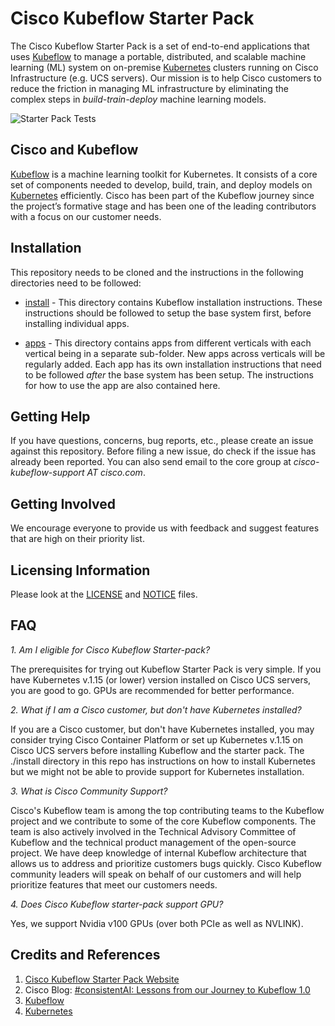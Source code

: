 # Cisco Kubeflow Starter Pack
The Cisco Kubeflow Starter Pack is a set of end-to-end applications that uses [Kubeflow](https://www.kubeflow.org/) to manage a portable, distributed, and scalable machine learning (ML) system on on-premise [Kubernetes](https://kubernetes.io/) clusters running on Cisco Infrastructure (e.g. UCS servers). Our mission is to help Cisco customers to reduce the friction in managing ML infrastructure by eliminating the complex steps in *build-train-deploy* machine learning models.

![Starter Pack Tests](https://github.com/CiscoAI/cisco-kubeflow-starter-pack/workflows/Test%20Starter%20Pack/badge.svg)

## Cisco and Kubeflow
[Kubeflow](https://www.kubeflow.org/) is a machine learning toolkit for Kubernetes. It consists of a core set of components needed to develop, build, train, and deploy models on [Kubernetes](https://kubernetes.io/) efficiently. Cisco has been part of the Kubeflow journey since the project’s formative stage and has been one of the leading contributors with a focus on our customer needs.

## Installation
This repository needs to be cloned and the instructions in the following directories need to be followed:

- [install](./install) - This directory contains Kubeflow installation instructions. These instructions should be followed to setup the base system first, before installing individual apps.

- [apps](./apps) - This directory contains apps from different verticals with each vertical being in a separate sub-folder. New apps across verticals will be regularly added. Each app has its own installation instructions that need to be followed *after* the base system has been setup. The instructions for how to use the app are also contained here.

## Getting Help
If you have questions, concerns, bug reports, etc., please create an issue against this repository. Before filing a new issue, do check if the issue has already been reported. You can also send email to the core group at *cisco-kubeflow-support AT cisco.com*.

## Getting Involved
We encourage everyone to provide us with feedback and suggest features that are high on their priority list.

## Licensing Information
Please look at the [LICENSE](./LICENSE) and [NOTICE](./NOTICE) files.

## FAQ

*1. Am I eligible for Cisco Kubeflow Starter-pack?*

The prerequisites for trying out Kubeflow Starter Pack is very simple. If you have Kubernetes v.1.15 (or lower) version installed on Cisco UCS servers, you are good to go. GPUs are recommended for better performance.  


*2. What if I am a Cisco customer, but don't have Kubernetes installed?*

If you are a Cisco customer, but don't have Kubernetes installed, you may consider trying Cisco Container Platform or set up Kubernetes v.1.15 on
Cisco UCS servers before installing Kubeflow and the starter pack. The ./install directory in this repo has instructions on how to install Kubernetes but we might not be able to provide support for Kubernetes installation. 


*3. What is Cisco Community Support?*

Cisco's Kubeflow team is among the top contributing teams to the Kubeflow project and we contribute to some of the core Kubeflow components. The team is also actively involved in the Technical Advisory Committee of Kubeflow and the technical product management of the open-source project. We have deep knowledge of internal Kubeflow architecture that allows us to address and prioritize customers bugs quickly. Cisco Kubeflow community leaders will speak on behalf of our customers and will help prioritize features that meet our customers needs.


*4. Does Cisco Kubeflow starter-pack support GPU?*

Yes, we support Nvidia v100 GPUs (over both PCIe as well as NVLINK).

## Credits and References
1. [Cisco Kubeflow Starter Pack Website](https://developer.cisco.com/kubeflow/)
2. Cisco Blog: [#consistentAI: Lessons from our Journey to Kubeflow 1.0](https://blogs.cisco.com/cloud/consistentai-lessons-from-our-journey-to-kubeflow-1-0)
3. [Kubeflow](https://www.kubeflow.org/)
4. [Kubernetes](https://kubernetes.io/)
